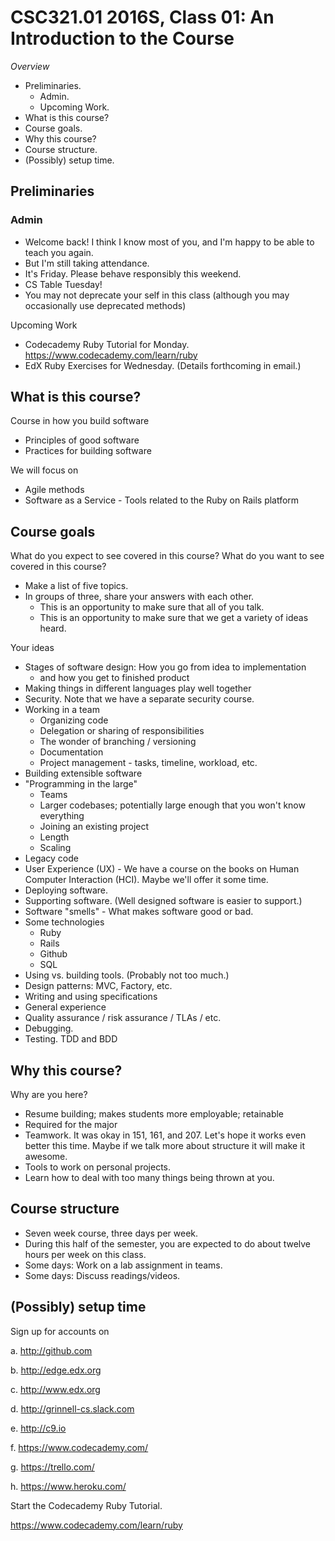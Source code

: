 CSC321.01 2016S, Class 01: An Introduction to the Course
========================================================

_Overview_

* Preliminaries.
    * Admin.
    * Upcoming Work.
* What is this course?
* Course goals.
* Why this course?
* Course structure.
* (Possibly) setup time.

Preliminaries
-------------

### Admin

* Welcome back!  I think I know most of you, and I'm happy to be able to
  teach you again.
* But I'm still taking attendance.
* It's Friday.  Please behave responsibly this weekend.
* CS Table Tuesday!
* You may not deprecate your self in this class (although you may
  occasionally use deprecated methods)

Upcoming Work

* Codecademy Ruby Tutorial for Monday.
  <https://www.codecademy.com/learn/ruby>
* EdX Ruby Exercises for Wednesday.  (Details forthcoming in email.)

What is this course?
--------------------

Course in how you build software

* Principles of good software
* Practices for building software

We will focus on

* Agile methods
* Software as a Service - Tools related to the Ruby on Rails platform

Course goals
------------

What do you expect to see covered in this course?  What do you want to see
covered in this course?

* Make a list of five topics.
* In groups of three, share your answers with each other.
    * This is an opportunity to make sure that all of you talk.
    * This is an opportunity to make sure that we get a variety of
      ideas heard.

Your ideas

* Stages of software design: How you go from idea to implementation
    * and how you get to finished product
* Making things in different languages play well together
* Security.  Note that we have a separate security course.
* Working in a team
    * Organizing code
    * Delegation or sharing of responsibilities
    * The wonder of branching / versioning
    * Documentation
    * Project management - tasks, timeline, workload, etc.
* Building extensible software
* "Programming in the large" 
    * Teams
    * Larger codebases; potentially large enough that you won't
      know everything
    * Joining an existing project
    * Length
    * Scaling
* Legacy code
* User Experience (UX) - We have a course on the books on Human
  Computer Interaction (HCI).  Maybe we'll offer it some time.
* Deploying software.  
* Supporting software.  (Well designed software is easier to support.)
* Software "smells" - What makes software good or bad.
* Some technologies
    * Ruby
    * Rails
    * Github
    * SQL
* Using vs. building tools.  (Probably not too much.)
* Design patterns: MVC, Factory, etc.
* Writing and using specifications
* General experience
* Quality assurance / risk assurance / TLAs / etc.
* Debugging.
* Testing.  TDD and BDD

Why this course?
----------------

Why are you here?

* Resume building; makes students more employable; retainable
* Required for the major
* Teamwork.  It was okay in 151, 161, and 207.  Let's hope it works
  even better this time.  Maybe if we talk more about structure it will 
  make it awesome.
* Tools to work on personal projects.
* Learn how to deal with too many things being thrown at you.

Course structure
----------------

* Seven week course, three days per week.
* During this half of the semester, you are expected to do about twelve
  hours per week on this class.
* Some days: Work on a lab assignment in teams.
* Some days: Discuss readings/videos.

(Possibly) setup time
---------------------

Sign up for accounts on

a. http://github.com

b. http://edge.edx.org

c. http://www.edx.org

d. http://grinnell-cs.slack.com

e. http://c9.io

f. https://www.codecademy.com/

g. https://trello.com/

h. https://www.heroku.com/

Start the Codecademy Ruby Tutorial.

<https://www.codecademy.com/learn/ruby>
